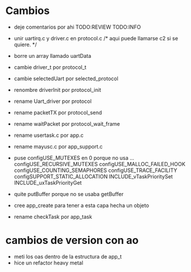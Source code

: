 # Cambios

- deje comentarios por ahi TODO:REVIEW TODO:INFO
- unir uartirq.c y driver.c en protocol.c /* aqui puede llamarse c2 si se quiere. */
- borre un array llamado uartData
- cambie driver_t por protocol_t
- cambie selectedUart por selected_protocol
- renombre driverInit por protocol_init
- rename Uart_driver por protocol
- rename packetTX por protocol_send
- rename waitPacket por protocol_wait_frame
- rename usertask.c por app.c
- rename mayusc.c por app_support.c
- puse configUSE_MUTEXES en 0 porque no usa ...
       configUSE_RECURSIVE_MUTEXES
       configUSE_MALLOC_FAILED_HOOK
       configUSE_COUNTING_SEMAPHORES
       configUSE_TRACE_FACILITY
       configSUPPORT_STATIC_ALLOCATION
       INCLUDE_vTaskPrioritySet
       INCLUDE_uxTaskPriorityGet
- quite putBuffer porque no se usaba
        getBuffer


- cree app_create para tener a esta capa hecha un objeto
- rename checkTask por app_task


# cambios de version con ao

- meti los oas dentro de la estructura de app_t
- hice un refactor heavy metal